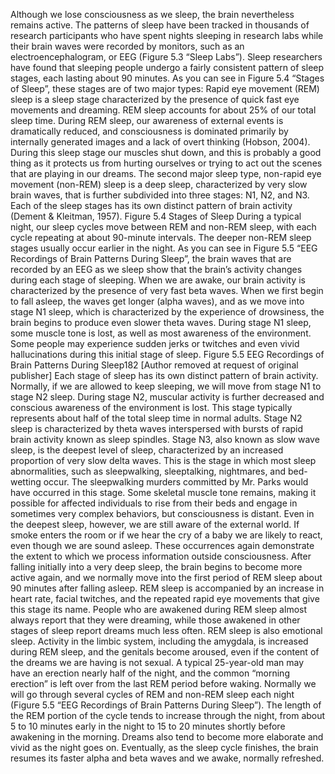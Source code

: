 Although we lose consciousness as we sleep, the brain nevertheless remains active. The patterns of sleep
have been tracked in thousands of research participants who have spent nights sleeping in research labs
while their brain waves were recorded by monitors, such as an electroencephalogram, or EEG (Figure
5.3 “Sleep Labs”).
Sleep researchers have found that sleeping people undergo a fairly consistent pattern of sleep stages,
each lasting about 90 minutes. As you can see in Figure 5.4 “Stages of Sleep”, these stages are of two
major types: Rapid eye movement (REM) sleep is a sleep stage characterized by the presence of quick
fast eye movements and dreaming. REM sleep accounts for about 25% of our total sleep time. During
REM sleep, our awareness of external events is dramatically reduced, and consciousness is dominated
primarily by internally generated images and a lack of overt thinking (Hobson, 2004). During this sleep
stage our muscles shut down, and this is probably a good thing as it protects us from hurting ourselves or
trying to act out the scenes that are playing in our dreams. The second major sleep type, non-rapid eye
movement (non-REM) sleep is a deep sleep, characterized by very slow brain waves, that is further
subdivided into three stages: N1, N2, and N3. Each of the sleep stages has its own distinct pattern of
brain activity (Dement & Kleitman, 1957).
Figure 5.4 Stages of Sleep
During a typical night, our sleep cycles move between REM and non-REM sleep, with each cycle repeating at about
90-minute intervals. The deeper non-REM sleep stages usually occur earlier in the night.
As you can see in Figure 5.5 “EEG Recordings of Brain Patterns During Sleep”, the brain waves that
are recorded by an EEG as we sleep show that the brain’s activity changes during each stage of sleeping.
When we are awake, our brain activity is characterized by the presence of very fast beta waves. When
we first begin to fall asleep, the waves get longer (alpha waves), and as we move into stage N1 sleep,
which is characterized by the experience of drowsiness, the brain begins to produce even slower theta
waves. During stage N1 sleep, some muscle tone is lost, as well as most awareness of the environment.
Some people may experience sudden jerks or twitches and even vivid hallucinations during this initial
stage of sleep.
Figure 5.5 EEG Recordings of Brain Patterns During Sleep182 [Author removed at request of original publisher]
Each stage of sleep has its own distinct pattern of brain activity.
Normally, if we are allowed to keep sleeping, we will move from stage N1 to stage N2 sleep. During
stage N2, muscular activity is further decreased and conscious awareness of the environment is lost.
This stage typically represents about half of the total sleep time in normal adults. Stage N2 sleep is
characterized by theta waves interspersed with bursts of rapid brain activity known as sleep spindles.
Stage N3, also known as slow wave sleep, is the deepest level of sleep, characterized by an increased
proportion of very slow delta waves. This is the stage in which most sleep abnormalities, such as sleepwalking,
sleeptalking, nightmares, and bed-wetting occur. The sleepwalking murders committed
by Mr. Parks would have occurred in this stage. Some skeletal muscle tone remains, making it possible
for affected individuals to rise from their beds and engage in sometimes very complex behaviors, but
consciousness is distant. Even in the deepest sleep, however, we are still aware of the external world.
If smoke enters the room or if we hear the cry of a baby we are likely to react, even though we are
sound asleep. These occurrences again demonstrate the extent to which we process information outside
consciousness.
After falling initially into a very deep sleep, the brain begins to become more active again, and we
normally move into the first period of REM sleep about 90 minutes after falling asleep. REM sleep is
accompanied by an increase in heart rate, facial twitches, and the repeated rapid eye movements that
give this stage its name. People who are awakened during REM sleep almost always report that they
were dreaming, while those awakened in other stages of sleep report dreams much less often. REM sleep
is also emotional sleep. Activity in the limbic system, including the amygdala, is increased during REM
sleep, and the genitals become aroused, even if the content of the dreams we are having is not sexual.
A typical 25-year-old man may have an erection nearly half of the night, and the common “morning
erection” is left over from the last REM period before waking.
Normally we will go through several cycles of REM and non-REM sleep each night (Figure 5.5 “EEG
Recordings of Brain Patterns During Sleep”). The length of the REM portion of the cycle tends to
increase through the night, from about 5 to 10 minutes early in the night to 15 to 20 minutes shortly
before awakening in the morning. Dreams also tend to become more elaborate and vivid as the night
goes on. Eventually, as the sleep cycle finishes, the brain resumes its faster alpha and beta waves and we
awake, normally refreshed.
